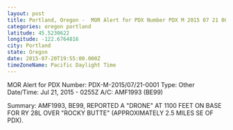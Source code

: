 ```yaml
---
layout: post
title: Portland, Oregon -  MOR Alert for PDX Number PDX M 2015 07 21 0001 Type Other Date
categories: oregon portland
latitude: 45.5230622
longitude: -122.6764816
city: Portland
state: Oregon
date: 2015-07-20T19:55:00.000Z
timeZoneName: Pacific Daylight Time
---
```















MOR Alert for PDX
Number: PDX-M-2015/07/21-0001
Type: Other
Date/Time: Jul 21, 2015 - 0255Z
A/C: AMF1993 (BE99)

Summary: AMF1993, BE99, REPORTED A "DRONE" AT 1100 FEET ON BASE FOR RY 28L OVER "ROCKY BUTTE" (APPROXIMATELY 2.5 MILES SE OF PDX). 
